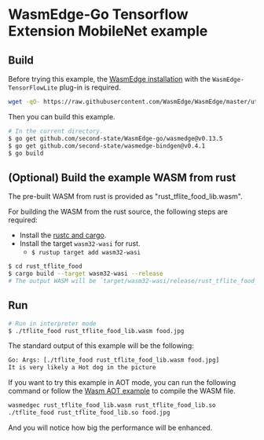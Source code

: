 # WasmEdge-Go Tensorflow Extension MobileNet example

## Build

Before trying this example, the [WasmEdge installation](https://wasmedge.org/docs/start/install) with the `WasmEdge-TensorFlowLite` plug-in is required.

```bash
wget -qO- https://raw.githubusercontent.com/WasmEdge/WasmEdge/master/utils/install.sh | bash -s -- --plugins wasmedge_tensorflowlite -v 0.13.5
```

Then you can build this example.

```bash
# In the current directory.
$ go get github.com/second-state/WasmEdge-go/wasmedge@v0.13.5
$ go get github.com/second-state/wasmedge-bindgen@v0.4.1
$ go build
```

## (Optional) Build the example WASM from rust

The pre-built WASM from rust is provided as "rust_tflite_food_lib.wasm".

For building the WASM from the rust source, the following steps are required:

* Install the [rustc and cargo](https://www.rust-lang.org/tools/install).
* Install the target `wasm32-wasi` for rust.
  * `$ rustup target add wasm32-wasi`

```bash
$ cd rust_tflite_food
$ cargo build --target wasm32-wasi --release
# The output WASM will be `target/wasm32-wasi/release/rust_tflite_food_lib.wasm`.
```

## Run

```bash
# Run in interpreter mode
$ ./tflite_food rust_tflite_food_lib.wasm food.jpg
```

The standard output of this example will be the following:

```bash
Go: Args: [./tflite_food rust_tflite_food_lib.wasm food.jpg]
It is very likely a Hot dog in the picture
```

If you want to try this example in AOT mode, you can run the following command or follow the [Wasm AOT example](https://github.com/second-state/WasmEdge-go-examples/tree/master/go_WasmAOT) to compile the WASM file.

```bash
wasmedgec rust_tflite_food_lib.wasm rust_tflite_food_lib.so
./tflite_food rust_tflite_food_lib.so food.jpg
```

And you will notice how big the performance will be enhanced.
